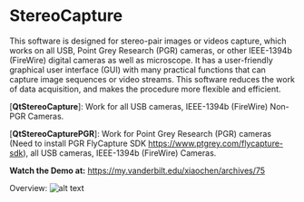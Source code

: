 # StereoCapture

This software is designed for stereo-pair images or videos capture, which works on all USB, Point Grey Research (PGR) cameras, or other IEEE-1394b (FireWire) digital cameras as well as microscope. It has a user-friendly graphical user interface (GUI) with many practical functions that can capture image sequences or video streams. This software reduces the work of data acquisition, and makes the procedure more flexible and efficient.

[**QtStereoCapture**]: Work for all USB cameras, IEEE-1394b (FireWire) Non-PGR Cameras.

[**QtStereoCapturePGR**]: Work for Point Grey Research (PGR) cameras (Need to install PGR FlyCapture SDK https://www.ptgrey.com/flycapture-sdk), all USB cameras, IEEE-1394b (FireWire) Cameras.

**Watch the Demo at:** https://my.vanderbilt.edu/xiaochen/archives/75

Overview:
![alt text](https://my.vanderbilt.edu/xiaochen/files/2015/09/overview_qsc.jpg "Title")




